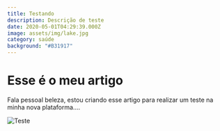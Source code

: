 ```yaml
---
title: Testando
description: Descrição de teste
date: 2020-05-01T04:29:39.000Z
image: assets/img/lake.jpg
category: saúde
background: "#B31917"
---
```

# Esse é o meu artigo

Fala pessoal beleza, estou criando esse artigo para realizar um teste na minha nova plataforma....



![Teste](assets/img/lake.jpg "ALoha")
